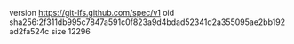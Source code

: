 version https://git-lfs.github.com/spec/v1
oid sha256:2f311db995c7847a591c0f823a9d4bdad52341d2a355095ae2bb192ad2fa524c
size 12296
